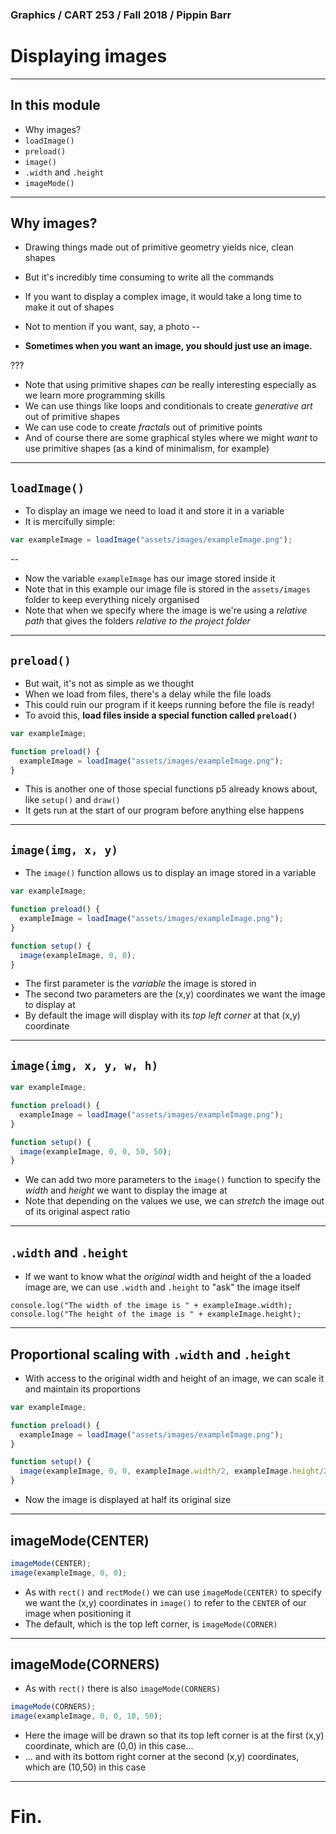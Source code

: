 ### Graphics / CART 253 / Fall 2018 / Pippin Barr

# Displaying images

---

## In this module

- Why images?
- `loadImage()`
- `preload()`
- `image()`
- `.width` and `.height`
- `imageMode()`

---

## Why images?

- Drawing things made out of primitive geometry yields nice, clean shapes
- But it's incredibly time consuming to write all the commands
- If you want to display a complex image, it would take a long time to make it out of shapes
- Not to mention if you want, say, a photo
--

- __Sometimes when you want an image, you should just use an image.__

???

- Note that using primitive shapes _can_ be really interesting especially as we learn more programming skills
- We can use things like loops and conditionals to create _generative art_ out of primitive shapes
- We can use code to create _fractals_ out of primitive points
- And of course there are some graphical styles where we might _want_ to use primitive shapes (as a kind of minimalism, for example)

---

## `loadImage()`

- To display an image we need to load it and store it in a variable
- It is mercifully simple:

```javascript
var exampleImage = loadImage("assets/images/exampleImage.png");
```
--

- Now the variable `exampleImage` has our image stored inside it
- Note that in this example our image file is stored in the `assets/images` folder to keep everything nicely organised
- Note that when we specify where the image is we're using a _relative path_ that gives the folders _relative to the project folder_

---

## `preload()`

- But wait, it's not as simple as we thought
- When we load from files, there's a delay while the file loads
- This could ruin our program if it keeps running before the file is ready!
- To avoid this, __load files inside a special function called `preload()`__

```javascript
var exampleImage;

function preload() {
  exampleImage = loadImage("assets/images/exampleImage.png");
}
```

- This is another one of those special functions p5 already knows about, like `setup()` and `draw()`
- It gets run at the start of our program before anything else happens

---

## `image(img, x, y)`

- The `image()` function allows us to display an image stored in a variable

```javascript
var exampleImage;

function preload() {
  exampleImage = loadImage("assets/images/exampleImage.png");
}

function setup() {
  image(exampleImage, 0, 0);
}
```

- The first parameter is the _variable_ the image is stored in
- The second two parameters are the (x,y) coordinates we want the image to display at
- By default the image will display with its _top left corner_ at that (x,y) coordinate

---

## `image(img, x, y, w, h)`

```javascript
var exampleImage;

function preload() {
  exampleImage = loadImage("assets/images/exampleImage.png");
}

function setup() {
  image(exampleImage, 0, 0, 50, 50);
}
```

- We can add two more parameters to the `image()` function to specify the _width_ and _height_ we want to display the image at
- Note that depending on the values we use, we can _stretch_ the image out of its original aspect ratio

---

## `.width` and `.height`

- If we want to know what the _original_ width and height of the a loaded image are, we can use `.width` and `.height` to "ask" the image itself

```
console.log("The width of the image is " + exampleImage.width);
console.log("The height of the image is " + exampleImage.height);
```

---

## Proportional scaling with `.width` and `.height`

- With access to the original width and height of an image, we can scale it and maintain its proportions

```javascript
var exampleImage;

function preload() {
  exampleImage = loadImage("assets/images/exampleImage.png");
}

function setup() {
  image(exampleImage, 0, 0, exampleImage.width/2, exampleImage.height/2);
}
```

- Now the image is displayed at half its original size

---

## imageMode(CENTER)

```javascript
imageMode(CENTER);
image(exampleImage, 0, 0);
```

- As with `rect()` and `rectMode()` we can use `imageMode(CENTER)` to specify we want the (x,y) coordinates in `image()` to refer to the `CENTER` of our image when positioning it
- The default, which is the top left corner, is `imageMode(CORNER)`

---

## imageMode(CORNERS)

- As with `rect()` there is also `imageMode(CORNERS)`

```javascript
imageMode(CORNERS);
image(exampleImage, 0, 0, 10, 50);
```

- Here the image will be drawn so that its top left corner is at the first (x,y) coordinate, which are (0,0) in this case...
- ... and with its bottom right corner at the second (x,y) coordinates, which are (10,50) in this case

---

# Fin.
